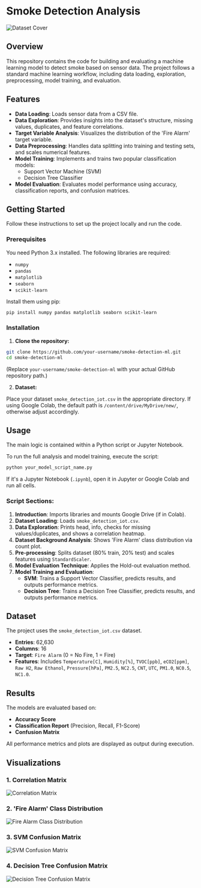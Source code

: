 # Smoke Detection Analysis
![Dataset Cover](Images/dataset-cover.jpg)
## Overview

This repository contains the code for building and evaluating a machine learning model to detect smoke based on sensor data. The project follows a standard machine learning workflow, including data loading, exploration, preprocessing, model training, and evaluation.

## Features

* **Data Loading**: Loads sensor data from a CSV file.
* **Data Exploration**: Provides insights into the dataset's structure, missing values, duplicates, and feature correlations.
* **Target Variable Analysis**: Visualizes the distribution of the 'Fire Alarm' target variable.
* **Data Preprocessing**: Handles data splitting into training and testing sets, and scales numerical features.
* **Model Training**: Implements and trains two popular classification models:
  * Support Vector Machine (SVM)
  * Decision Tree Classifier
* **Model Evaluation**: Evaluates model performance using accuracy, classification reports, and confusion matrices.

## Getting Started

Follow these instructions to set up the project locally and run the code.

### Prerequisites

You need Python 3.x installed. The following libraries are required:

* `numpy`
* `pandas`
* `matplotlib`
* `seaborn`
* `scikit-learn`

Install them using pip:

```bash
pip install numpy pandas matplotlib seaborn scikit-learn
```

### Installation

1. **Clone the repository:**

```bash
git clone https://github.com/your-username/smoke-detection-ml.git
cd smoke-detection-ml
```

(Replace `your-username/smoke-detection-ml` with your actual GitHub repository path.)

2. **Dataset:**

Place your dataset `smoke_detection_iot.csv` in the appropriate directory. If using Google Colab, the default path is `/content/drive/MyDrive/new/`, otherwise adjust accordingly.

## Usage

The main logic is contained within a Python script or Jupyter Notebook.

To run the full analysis and model training, execute the script:

```bash
python your_model_script_name.py
```

If it's a Jupyter Notebook (`.ipynb`), open it in Jupyter or Google Colab and run all cells.

### Script Sections:

1. **Introduction**: Imports libraries and mounts Google Drive (if in Colab).
2. **Dataset Loading**: Loads `smoke_detection_iot.csv`.
3. **Data Exploration**: Prints head, info, checks for missing values/duplicates, and shows a correlation heatmap.
4. **Dataset Background Analysis**: Shows 'Fire Alarm' class distribution via count plot.
5. **Pre-processing**: Splits dataset (80% train, 20% test) and scales features using `StandardScaler`.
6. **Model Evaluation Technique**: Applies the Hold-out evaluation method.
7. **Model Training and Evaluation**:
   * **SVM**: Trains a Support Vector Classifier, predicts results, and outputs performance metrics.
   * **Decision Tree**: Trains a Decision Tree Classifier, predicts results, and outputs performance metrics.

## Dataset

The project uses the `smoke_detection_iot.csv` dataset.

- **Entries**: 62,630
- **Columns**: 16
- **Target**: `Fire Alarm` (0 = No Fire, 1 = Fire)
- **Features**: Includes `Temperature[C]`, `Humidity[%]`, `TVOC[ppb]`, `eCO2[ppm]`, `Raw H2`, `Raw Ethanol`, `Pressure[hPa]`, `PM2.5`, `NC2.5`, `CNT`, `UTC`, `PM1.0`, `NC0.5`, `NC1.0`.

## Results

The models are evaluated based on:

* **Accuracy Score**
* **Classification Report** (Precision, Recall, F1-Score)
* **Confusion Matrix**

All performance metrics and plots are displayed as output during execution.

## Visualizations

### 1. Correlation Matrix

![Correlation Matrix](Images/correlation_matrix.png)

### 2. 'Fire Alarm' Class Distribution

![Fire Alarm Class Distribution](Images/class_distribution.png)

### 3. SVM Confusion Matrix

![SVM Confusion Matrix](Images/svm_confusion_matrix.png)

### 4. Decision Tree Confusion Matrix

![Decision Tree Confusion Matrix](Images/dt_confusion_matrix.png)
```

